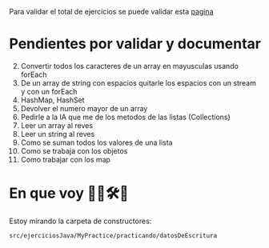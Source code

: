 Para validar el total de ejercicios se puede validar esta [pagina](http://puntocomnoesunlenguaje.blogspot.com/p/ejercicios.html)


# Pendientes por validar y documentar
2. Convertir todos los caracteres de un array en mayusculas usando forEach
3. De un array de string con espacios quitarle los espacios con un stream y con un forEach
4. HashMap, HashSet
5. Devolver el numero mayor de un array
6. Pedirle a la IA que me de los metodos de las listas (Collections)
7. Leer un array al reves
8. Leer un string al reves
9. Como se suman todos los valores de una lista
10. Como se trabaja con los objetos
11. Como trabajar con los map

# En que voy 🚀🚚🛠️🚧
Estoy mirando la carpeta de constructores: 
```properties
src/ejerciciosJava/MyPractice/practicando/datosDeEscritura
```
